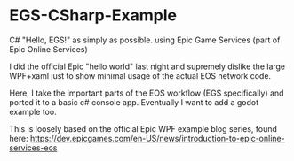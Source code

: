 # EGS-CSharp-Example
C# "Hello, EGS!" as simply as possible. using Epic Game Services (part of Epic Online Services)

I did the official Epic "hello world" last night and supremely dislike the large WPF+xaml just to show minimal usage of the actual EOS network code.

Here, I take the important parts of the EOS workflow  (EGS specifically)  and ported it to a basic c# console app.   Eventually I want to add a godot example too.

This is loosely based on the official Epic WPF example blog series, found here: https://dev.epicgames.com/en-US/news/introduction-to-epic-online-services-eos
